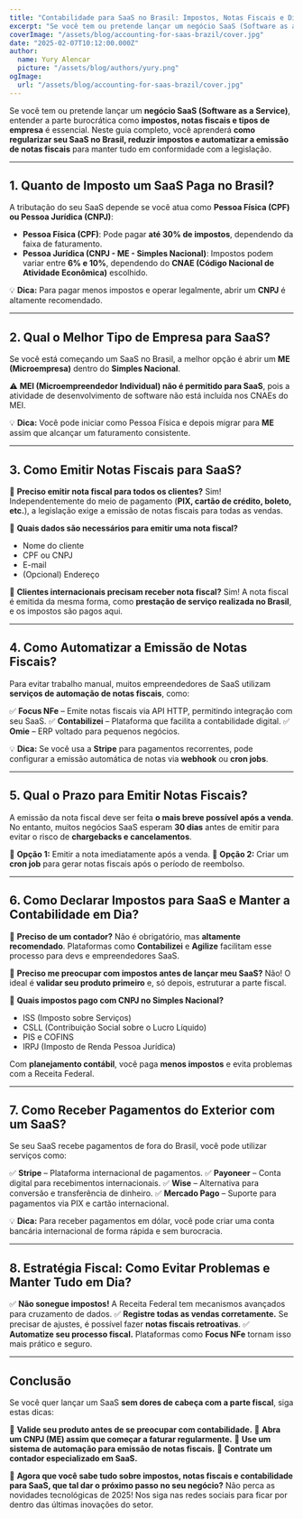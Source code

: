 ```yaml
---
title: "Contabilidade para SaaS no Brasil: Impostos, Notas Fiscais e Dicas Essenciais"
excerpt: "Se você tem ou pretende lançar um negócio SaaS (Software as a Service), entender a parte burocrática como impostos, notas fiscais e tipos de empresa é essencial. Neste guia completo, você aprenderá como regularizar seu SaaS no Brasil, reduzir impostos e automatizar a emissão de notas fiscais para manter tudo em conformidade com a legislação."
coverImage: "/assets/blog/accounting-for-saas-brazil/cover.jpg"
date: "2025-02-07T10:12:00.000Z"
author:
  name: Yury Alencar
  picture: "/assets/blog/authors/yury.png"
ogImage:
  url: "/assets/blog/accounting-for-saas-brazil/cover.jpg"
---
```


Se você tem ou pretende lançar um **negócio SaaS (Software as a Service)**, entender a parte burocrática como **impostos, notas fiscais e tipos de empresa** é essencial. Neste guia completo, você aprenderá **como regularizar seu SaaS no Brasil, reduzir impostos e automatizar a emissão de notas fiscais** para manter tudo em conformidade com a legislação.

---

## **1. Quanto de Imposto um SaaS Paga no Brasil?**

A tributação do seu SaaS depende se você atua como **Pessoa Física (CPF) ou Pessoa Jurídica (CNPJ)**:

- **Pessoa Física (CPF)**: Pode pagar **até 30% de impostos**, dependendo da faixa de faturamento.
- **Pessoa Jurídica (CNPJ - ME - Simples Nacional)**: Impostos podem variar entre **6% e 10%**, dependendo do **CNAE (Código Nacional de Atividade Econômica)** escolhido.

💡 **Dica:** Para pagar menos impostos e operar legalmente, abrir um **CNPJ** é altamente recomendado.

---

## **2. Qual o Melhor Tipo de Empresa para SaaS?**

Se você está começando um SaaS no Brasil, a melhor opção é abrir um **ME (Microempresa)** dentro do **Simples Nacional**.

⚠️ **MEI (Microempreendedor Individual) não é permitido para SaaS**, pois a atividade de desenvolvimento de software não está incluída nos CNAEs do MEI.

💡 **Dica:** Você pode iniciar como Pessoa Física e depois migrar para **ME** assim que alcançar um faturamento consistente.

---

## **3. Como Emitir Notas Fiscais para SaaS?**

📌 **Preciso emitir nota fiscal para todos os clientes?** Sim! Independentemente do meio de pagamento (**PIX, cartão de crédito, boleto, etc.**), a legislação exige a emissão de notas fiscais para todas as vendas.

📌 **Quais dados são necessários para emitir uma nota fiscal?**
- Nome do cliente
- CPF ou CNPJ
- E-mail
- (Opcional) Endereço

📌 **Clientes internacionais precisam receber nota fiscal?** Sim! A nota fiscal é emitida da mesma forma, como **prestação de serviço realizada no Brasil**, e os impostos são pagos aqui.

---

## **4. Como Automatizar a Emissão de Notas Fiscais?**

Para evitar trabalho manual, muitos empreendedores de SaaS utilizam **serviços de automação de notas fiscais**, como:

✅ **Focus NFe** – Emite notas fiscais via API HTTP, permitindo integração com seu SaaS.
✅ **Contabilizei** – Plataforma que facilita a contabilidade digital.
✅ **Omie** – ERP voltado para pequenos negócios.

💡 **Dica:** Se você usa a **Stripe** para pagamentos recorrentes, pode configurar a emissão automática de notas via **webhook** ou **cron jobs**.

---

## **5. Qual o Prazo para Emitir Notas Fiscais?**

A emissão da nota fiscal deve ser feita **o mais breve possível após a venda**. No entanto, muitos negócios SaaS esperam **30 dias** antes de emitir para evitar o risco de **chargebacks e cancelamentos**.

🔹 **Opção 1:** Emitir a nota imediatamente após a venda.
🔹 **Opção 2:** Criar um **cron job** para gerar notas fiscais após o período de reembolso.

---

## **6. Como Declarar Impostos para SaaS e Manter a Contabilidade em Dia?**

📌 **Preciso de um contador?** Não é obrigatório, mas **altamente recomendado**. Plataformas como **Contabilizei** e **Agilize** facilitam esse processo para devs e empreendedores SaaS.

📌 **Preciso me preocupar com impostos antes de lançar meu SaaS?** Não! O ideal é **validar seu produto primeiro** e, só depois, estruturar a parte fiscal.

📌 **Quais impostos pago com CNPJ no Simples Nacional?**
- ISS (Imposto sobre Serviços)
- CSLL (Contribuição Social sobre o Lucro Líquido)
- PIS e COFINS
- IRPJ (Imposto de Renda Pessoa Jurídica)

Com **planejamento contábil**, você paga **menos impostos** e evita problemas com a Receita Federal.

---

## **7. Como Receber Pagamentos do Exterior com um SaaS?**

Se seu SaaS recebe pagamentos de fora do Brasil, você pode utilizar serviços como:

✅ **Stripe** – Plataforma internacional de pagamentos.
✅ **Payoneer** – Conta digital para recebimentos internacionais.
✅ **Wise** – Alternativa para conversão e transferência de dinheiro.
✅ **Mercado Pago** – Suporte para pagamentos via PIX e cartão internacional.

💡 **Dica:** Para receber pagamentos em dólar, você pode criar uma conta bancária internacional de forma rápida e sem burocracia.

---

## **8. Estratégia Fiscal: Como Evitar Problemas e Manter Tudo em Dia?**

✅ **Não sonegue impostos!** A Receita Federal tem mecanismos avançados para cruzamento de dados.
✅ **Registre todas as vendas corretamente.** Se precisar de ajustes, é possível fazer **notas fiscais retroativas**.
✅ **Automatize seu processo fiscal.** Plataformas como **Focus NFe** tornam isso mais prático e seguro.

---

## **Conclusão**

Se você quer lançar um SaaS **sem dores de cabeça com a parte fiscal**, siga estas dicas:

🔹 **Valide seu produto antes de se preocupar com contabilidade.**
🔹 **Abra um CNPJ (ME) assim que começar a faturar regularmente.**
🔹 **Use um sistema de automação para emissão de notas fiscais.**
🔹 **Contrate um contador especializado em SaaS.**

🚀 **Agora que você sabe tudo sobre impostos, notas fiscais e contabilidade para SaaS, que tal dar o próximo passo no seu negócio?** Não perca as novidades tecnológicas de 2025! Nos siga nas redes sociais para ficar por dentro das últimas inovações do setor.
